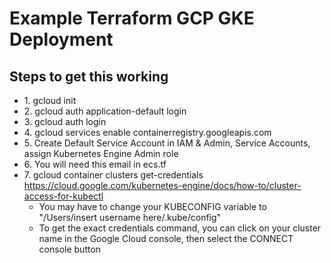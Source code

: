 # Example Terraform GCP GKE Deployment

## Steps to get this working ##
* 1\. gcloud init
* 2\. gcloud auth application-default login
* 3\. gcloud auth login
* 4\. gcloud services enable containerregistry.googleapis.com
* 5\. Create Default Service Account in IAM & Admin, Service Accounts, assign Kubernetes Engine Admin role
* 6\. You will need this email in ecs.tf
* 7\. gcloud container clusters get-credentials https://cloud.google.com/kubernetes-engine/docs/how-to/cluster-access-for-kubectl
  * You may have to change your KUBECONFIG variable to "/Users/insert username here/.kube/config"
  * To get the exact credentials command, you can click on your cluster name in the Google Cloud console, then select the CONNECT console button